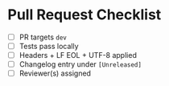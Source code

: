 # Pull Request Checklist

- [ ] PR targets `dev`
- [ ] Tests pass locally
- [ ] Headers + LF EOL + UTF-8 applied
- [ ] Changelog entry under `[Unreleased]`
- [ ] Reviewer(s) assigned
